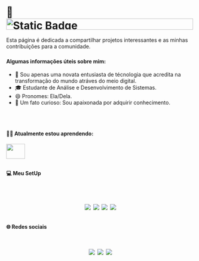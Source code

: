 <div> 
<h1>
👋 <img height="30" width="500" alt="Static Badge" src="https://img.shields.io/badge/Eu%20sou%20a%20Nency!-%23eb636b?style=social&logo=waving%20hand&logoColor=%23eb636b&label=Sauda%C3%A7%C3%B5es%2C%20humanos!%20Bem%20vindos%20ao%20meu%20perfil%20do%20GitHub!%20&labelColor=%23eb636b&color=%23eb636b"> 
</h1>


</h2>
 Esta página é dedicada a compartilhar projetos interessantes e as minhas contribuições para a comunidade.
</h2>
<div> 



  <h3>
    
#### Algumas informações úteis sobre mim:
    
- 🚀 Sou apenas uma novata entusiasta de técnologia que acredita na transformação do mundo atráves do meio digital.
- 🎓 Estudante de Análise e Desenvolvimento de Sistemas.
- 😄 Pronomes: Ela/Dela.
- 💪 Um fato curioso: Sou apaixonada por adquirir conhecimento.
</h3>

##


<div style="display: inline_block"><br>
  
#### 👩‍💻 Atualmente estou aprendendo:

<img align="center" height="40" width="50" src="https://cdn.jsdelivr.net/gh/devicons/devicon@latest/icons/python/python-original.svg">        
<div> 

 ##
 
<div> 

#### 💻 Meu SetUp <br/><br/>
<h1 align='center'>
 <img src="https://img.shields.io/badge/windows-%230078D6.svg?&style=for-the-badge&logo=windows&logoColor=white" />
  <img src="https://img.shields.io/badge/AMD-Ryzen_7_3700X-ED1C24?style=for-the-badge&logo=amd&logoColor=white" />
  <img src="https://img.shields.io/badge/RAM-32GB-%230071C5.svg?&style=for-the-badge&logoColor=white" />
  <img src="https://img.shields.io/badge/AMD-RX_570-ED1C24?style=for-the-badge&logo=amd&logoColor=white" />
 </h1>
<div>
  
##

<div>
 
#### 🌐 Redes sociais
<h1 align='center'>
  <a href = "mailto:nencyfurlan@gmail.com"><img src="https://img.shields.io/badge/-Gmail-%23333?style=for-the-badge&logo=gmail&logoColor=white" target="_blank"></a>
  <a href="https://www.linkedin.com/in/nency-furlan/" target="_blank"><img src="https://img.shields.io/badge/-LinkedIn-%230077B5?style=for-the-badge&logo=linkedin&logoColor=white" target="_blank"></a> 
  <a href="https://www.twitch.tv/netalee1" target="_blank"><img src="https://img.shields.io/badge/Twitch-9146FF?style=for-the-badge&logo=twitch&logoColor=white" target="_blank"></a>
  </h1>
  <div> 

